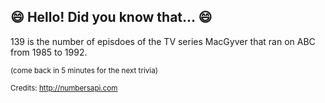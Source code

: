 ## :smile: Hello! Did you know that... :smile:
139 is the number of episdoes of the TV series MacGyver that ran on ABC from 1985 to 1992.

<sup>(come back in 5 minutes for the next trivia)</sup>


<sup>Credits: http://numbersapi.com</sup>
